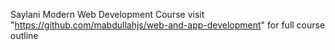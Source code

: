 Saylani Modern Web Development Course visit "https://github.com/mabdullahjs/web-and-app-development" for full course outline

